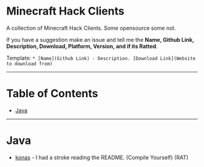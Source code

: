 # Minecraft Hack Clients
A collection of Minecraft Hack Clients. Some opensource some not.

If you have a suggestion make an issue and tell me the **Name, Github Link, Description, Download, Platform, Version, and if its Ratted**.


Template: `* [Name](Github Link) - Description. [Download Link](Website to download from)`

-------

# Table of Contents

- [Java](#user-content-java)

-------

# Java

* [konas](https://github.com/trapaholics/konas) - I had a stroke reading the README. (Compile Yourself) (RAT)
